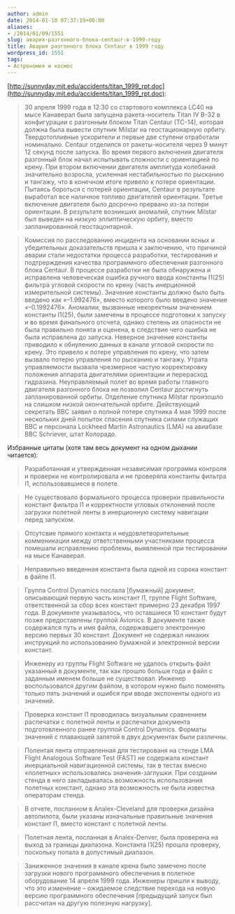 ```yaml
---
author: admin
date: 2014-01-10 07:37:19+00:00
aliases:
- /2014/01/09/1551
slug: авария-разгонного-блока-centaur-в-1999-году
title: Авария разгонного блока Centaur в 1999 году
wordpress_id: 1551
tags:
- Астрономия и космос
---
```


[http://sunnyday.mit.edu/accidents/titan_1999_rpt.doc](http://sunnyday.mit.edu/accidents/titan_1999_rpt.doc):

> 30 апреля 1999 года в 12:30 со стартового комплекса LC40 на мысе Канаверал была запущена ракета-носитель Titan IV B-32 в конфигурации с разгонным блоком Titan Centaur (TC-14), которая должна была вывести спутник Milstar на геостационарную орбиту. Твердотопливные ускорители и первые две ступени отработали номинально. Centaur отделился от ракеты-носителя через 9 минут 12 секунд после запуска. Во время первого включения двигателя разгонный блок начал испытывать сложности с ориентацией по крену. При втором включении двигателя амплитуда колебаний значительно возросла, усиленная нестабильностью по рысканию и тангажу, что в конечном итоге привело к потере ориентации. Пытаясь бороться с потерей ориентации, Centaur в результате выработал все наличное топливо двигателей ориентации. Третье включение двигателя было досрочно прервано из-за потери ориентации. В результате возникших аномалий, спутник Milstar был выведен на низкую эллиптическую орбиту, вместо запланированной геостацонтарной.

<!--more-->

> Комиссия по расследованию инцидента на основании ясных и убедительных доказательств пришла к заключению, что причиной аварии стали недостатки процесса разработки, тестирования и подтрерждения качества программного обеспечения разгонного блока Centaur. В процессе разработки не была обнаружена и исправлена человеческая ошибка ручного ввода константы I1(25) фильтра угловой скорости по крену (часть инерционной измерительной системы). Значение константы должно было быть введено как «–1.992476», вместо которого было введено значение «–0.1992476». Аномалии, вызванные некоректным значением константы I1(25), были  замечены в процессе подготовки к запуску и во время финального отсчета, однако степень их опасности не была правильно понята и оценена, в следствие чего ошибка не была исправлена до запуска. Неверное значение константы приводило к обнулению данных в канале угловой скорости по крену. Это привело к потере управления по крену, что затем вызвало потерю управления по рысканию и тангажу. Утрата управляемости вызвала чрезмерное частую корректировку положения аппарата двигателями ориентации и перерасход гидразина. Неуправляемый полет во время работы главного двигателя разгонного блока не позволил Centaur достигнуть запланированной орбиты. Отделение спутника Milstar произошло на слишком низкой окончательной орбите. Действующий секретать ВВС заявил о полной потере спутника 4 мая 1999 после нескольких дней попыток спасения спутника силами служащих ВВС и персонала Lockheed Martin Astronautics (LMA) на авиабазе ВВС Schriever, штат Колорадо.

Избранные цитаты (хотя там весь документ на одном дыхании читается):

> Разработанная и утвержденная независимая программа контроля и проверки не контролировала и не проверяла константы фильтра I1, использовавшиеся в полете.

> Не существовало формального процесса проверки правильности констант фильтра I1 и корректности угловых отклонений после загрузки полетной ленты в инерционную систему навигации перед запуском.

> Отсутсвие прямого контакта и неудовлетворительные комменикации между ответственными участниками процесса помешали исправлению проблемы, выявленной при тестировании на мысе Канаверал.

> Неправильно введенная константа была одной из сорока констант в файле I1.

> Группа Control Dynamics послала [бумажный] документ, описывающий первую часть констант I1, группе Flight Software, ответственной за сбор всех констант примерно 23 декабря 1997 года. В документе указывалось, что оставшиеся 10 констант будут позже предоставлены группой Avionics. В документе также содержался путь и имя файла, содержавшего электронную версию первых 30 констант. Документ не содержал никаких инструкций по использованию бумажной и электронной версии констант.

> Инженеру из группы Flight Software не удалось открыть файл указанный в документе, так как прошло больше года и файл с заданным именем больше не существовал. Инженер воспользовался другим файлом, в котором нужно было поменять только пять значений и ошибся при вводе экспоненты одного из значений.

> Проверка констант I1 проводилась визуальным сравнением распечатки с полетной ленты и распечатки документа подготовленного ранее группой Control Dynamics. Форматы значений с плавающей запятой в двух документах были различны.

> Полентая лента отправленная для тестированя на стенде LMA Flight Analogous Software Test (FAST) не содержала констант инерциальной навигационной системы, так в тестах вмесно «полетных» использовались значения-заглушки. При создании стенда в него закладывалась возможность использования полетных констант, однако эта возможность не была известна операторам стенда.

> В отчете, посланном в Analex-Cleveland для проверки дизайна автопилота, были указаны изначальные правильные значения констант I1, вместо констант с полетной ленты.

> Полетная лента, посланная в Analex-Denver, была проверена на выход за границы диапазона. Константа I1(25) прошла проверку, поскольку попала в допустимый диапазон.

> Заниженное значения в канале крена было замечено после загрузки нового программного обеспечения в полетное оборудование 14 апреля 1999 года. Инженеры пришли к выводу, что это изменение – ожидаемое следствие перехода на новую версию программного обеспечения [предыдущий запуск был рассчитан на другую полезную нагрузку].
